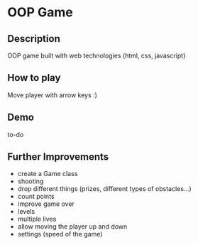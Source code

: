 
# OOP Game

## Description 

OOP game built with web technologies (html, css, javascript)



## How to play

Move player with arrow keys :)


## Demo

to-do



## Further Improvements
- create a Game class
- shooting
- drop different things (prizes, different types of obstacles...)
- count points
- improve game over
- levels
- multiple lives
- allow moving the player up and down
- settings (speed of the game)


